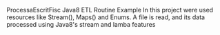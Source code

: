 ProcessaEscritFisc
Java8 ETL Routine Example
In this project were used resources like Stream(), Maps() and Enums. A file is read, and its data processed using Java8's stream and lamba features 
